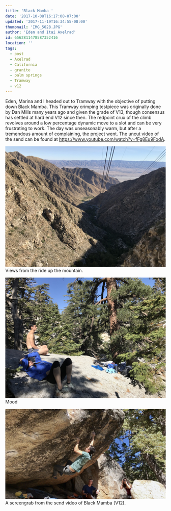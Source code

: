 ```yaml
---
title: 'Black Mamba '
date: '2017-10-08T16:17:00-07:00'
updated: '2017-11-19T16:34:55-08:00'
thumbnail: 'IMG_5028.JPG'
author: 'Eden and Itai Axelrad'
id: 6562811478587352416
location: ''
tags:
  - post
  - Axelrad
  - California
  - granite
  - palm springs
  - Tramway
  - v12
---
```

Eden, Marina and I headed out to Tramway with the objective of putting down Black Mamba. This Tramway crimping testpiece was originally done by Dan Mills many years ago and given the grade of V13, though consensus has settled at hard end V12 since then. The redpoint crux of the climb revolves around a low percentage dynamic move to a slot and can be very frustrating to work. The day was unseasonably warm, but after a tremendous amount of complaining, the project went. The uncut video of the send can be found at <https://www.youtube.com/watch?v=fFg8Eu9FodA>.

![image alt](/images/IMG_5028.JPG)Views from the ride up the mountain.

![image alt](/images/IMG_5062.JPG)Mood

![image alt](/images/IMG_5226.jpg)A screengrab from the send video of Black Mamba (V12).


